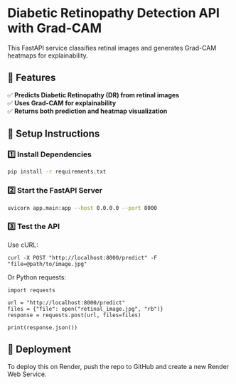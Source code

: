 # Diabetic Retinopathy Detection API with Grad-CAM
This FastAPI service classifies retinal images and generates Grad-CAM heatmaps for explainability.

## 🔹 Features
✅ **Predicts Diabetic Retinopathy (DR) from retinal images**  
✅ **Uses Grad-CAM for explainability**  
✅ **Returns both prediction and heatmap visualization**  

## 🔹 Setup Instructions
### **1️⃣ Install Dependencies**
```bash
pip install -r requirements.txt
```

### **2️⃣ Start the FastAPI Server**
``` bash
uvicorn app.main:app --host 0.0.0.0 --port 8000

```
### **3️⃣ Test the API**
Use cURL:
```
curl -X POST "http://localhost:8000/predict" -F "file=@path/to/image.jpg"
```
Or Python requests:

```
import requests

url = "http://localhost:8000/predict"
files = {"file": open("retinal_image.jpg", "rb")}
response = requests.post(url, files=files)

print(response.json())

```
## 🔹 Deployment
To deploy this on Render, push the repo to GitHub and create a new Render Web Service.